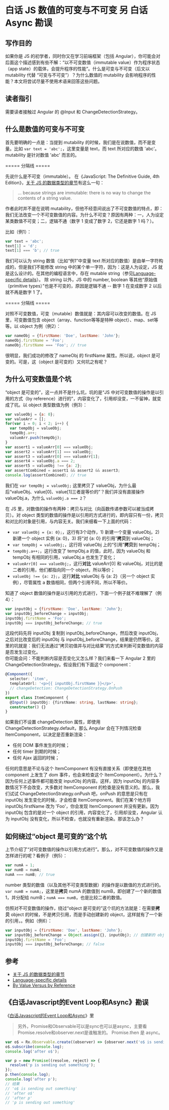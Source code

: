 # 白话 JS 数值的可变与不可变 另 白话 Async 勘误

## 写作目的
如果你是 JS 的初学者，同时你又在学习前端框架（包括 Angular），你可能会对后面这个描述感到有些不解：“以不可变数值（immutable value）作为程序状态（app state）的载体，会提升程序的性能”。什么是可变与不可变（后文以 mutability 代替 “可变与不可变”）？为什么数值的 mutability 会影响程序的性能？本文将尝试尽量不使用术语来回答这些问题。

## 读者指引
需要读者接触过 Angular 的 @Input 和 ChangeDetectionStrategy。 

## 什么是数值的可变与不可变
  
首先要明确的一点是：当提到 mutability 的时候，我们是在说数值，而不是变量。比如 `var text = 'abc';`，这里变量是 text，而 text 所对应的数值 'abc'。mutability 是针对数值 'abc' 而言的。

===== 分隔线 =====

先说什么是不可变（immutable）。
在《JavaScript: The Definitive Guide, 4th Edition》，[关于 JS 的数据类型的章节][]有这么一句：
> ... because strings are immutable: there is no way to change the contents of a string value.

作者此时并不是在说明 mutability，但他不经意间说出了不可变数值的特点，即：我们无法改变一个不可变数值的内容。为什么不可变？原因有两种：一，人为设定某类数值不可变；二，逻辑不通（数字 1 变成了数字 2，它还是数字 1 吗？）。

比如（例1）：

```js
var text = 'abc';
text[1] = 'd';
text[1] === 'b'; // true
```
我们可以认为 string 数值（比如“例1”中变量 text 所对应的数值）是由单一字符构成的，但是我们不能修改 string 中的某个单一字符，因为：这是人为设定，JS 就是这么设计的。在其他的编程语言中，存在 mutable string（参见[Language-specific details][]）。
除 string 以外，JS 中的 number, boolean 等其他“原始值（primitive types）”也是不可变的，原因是逻辑不通 -- 数字 1 在变成数字 2 以后就不再是数字 1 了。

===== 分隔线 =====

对照不可变数值，可变（mutable）数值就是：其内容可以改变的数值。在 JS 里，可变数值包含 object（array、function等等是特种 object）、map、set等等。以 object 为例（例2）：

```js
var nameObj = {firstName: 'Doe', lastName: 'John'};
nameObj.firstName = 'Foo';
nameObj.firstName === 'Foo'; // true
```
很明显，我们成功的修改了 nameObj 的 firstName 属性。所以说，object 是可变的。可是，这（object 是可变的）又何坑之有呢？


## 为什么可变数值是个坑
“object 是可变的”，这一点并不是什么坑，坑的是“JS 中对可变数值的操作是以引用的方式（by reference）进行的”，内容变化了，引用却没变，一不留神，就变成了坑。以 object 类型数值为例（例3）：

```js
var valueObj = {a: 0};
var valueArr = [];
for(var i = 0; i < 2; i++) {
  var tempObj = valueObj;
  tempObj.a++;
  valueArr.push(tempObj);
}
var assert1 = valueArr[0] === valueObj;
var assert2 = valueArr[1] === valueObj;
var assert3 = valueArr[0] === valueArr[1];
var assert4 = valueObj.a === 2;
var assert5 = valueObj !== {a: 2};
var assertCombined = assert1 && assert2 && assert3;
console.log(assertCombined); // true
```
我们在 `var tempObj = valueObj;` 这里拷贝了 valueObj，为什么最后“valueObj、value[0]、value[1]三者是等价的”？我们并没有直接操作 valueObj.a，为什么 `valueObj.a === 2`？  

在 JS 里，对数值的操作有两种：拷贝与对比（向函数传递参数可以被当成拷贝）。对 object 类型的数值的操作是以引用的方式进行的，即内容只有一份，拷贝和对比的对象是引用，与内容无关。我们来细看一下上面的代码：
- `var valueObj = {a: 0};`，这行有3个动作，1) 新建一个变量 valueObj，2) 新建一个 object 实例 {a: 0}，3) 将“对 {a: 0} 的引用”**拷贝**到 valueObj；
- `var tempObj = valueObj;`，这行将 valueObj 上的“引用”**拷贝**到 tempObj；
- `tempObj.a++;`，这行改变了 tempObj.a 的值，此时，因为 valueObj 和 tempObj 有相同的引用，valueObj.a 也发生了变化；
- `valueArr[0] === valueObj;`，这行**对比** valueArr[0] 和 valueObj，对比的是二者的引用，他们都指向同一个 object，所以等价；
- `valueObj !== {a: 2};`，这行**对比** valueObj 与 {a: 2}（另一个 object 实例），尽管属性 a 数值相同，但两个引用不同，所以不等价。

知道了 object 数值的操作是以引用的方式进行，下面一个例子就不难理解了（例4）：

```js
var inputObj = {firstName: 'Doe', lastName: 'John'};
var inputObj_beforeChange = inputObj;
inputObj.firstName = 'Foo';
inputObj === inputObj_beforeChange; // true
```
这段代码先将 inputObj 复制到 inputObj\_beforeChange，然后改变 inputObj，之后对比改变后的 inputObj 与 inputObj_beforeChange，结果是仍然等价。这里的坑就是：我们无法通过“拷贝初值并与对比结果”的方式来判断可变数值的内容是否发生过变化。  
你可能会问：不能判断内容是否变化又怎么样？我们来看一下 Angular 2 里的 ChangeDetectionStrategy。假设我们有下面这个 component：

```ts
@Component({
  selector: 'item',
  templateUrl: '<p>{{ inputObj.firstName }}</p>',
  // changeDetection: ChangeDetectionStrategy.OnPush
})
export class ItemComponent {
  @Input() inputObj: {firstName: string, lastName: string};
  constructor() {}
}
```
如果我们不设置 changeDetection 属性，即使用 ChangeDetectionStrategy.default，那么 Angular 会在下列情况检查 ItemComponent，以决定是否重新渲染：
- 任何 DOM 事件发生的时候；
- 任何 timer 到期的时候；
- 任何 Ajax 返回的时候；

任何的意思是不论与这个 ItemComponent 有没有直接关系（即使是在其他 component 上发生了 dom 事件，也会来检查这个 ItemComponent）。为什么？因为任何上述事件都可能改变 inputObj 的内容。这样，因为 inputObj 的内容多数情况下不会改变，大多数对 ItemComponent 的检查是没有意义的。那么，我们试试 ChangeDetectionStrategy.onPush 吧，onPush 的意思是只有在 inputObj 发生变化的时候，才会检查 ItemComponent。我们在某个地方将 inputObj.firstName 改为 'Foo'，你会发现 ItemComponent 并没有更新。因为 inputObj 包含的是对一个 object 的引用，内容变化了，引用却没变，Angular 认为 inputObj 没有变化，所以不检查，也就没有重新渲染。那该怎么办？


## 如何绕过“object 是可变的”这个坑
上节介绍了“对可变数值的操作以引用方式进行”。那么，对不可变数值的操作又是怎样进行的呢？看例子（例5）：
```js
var numA = 1;
var numB = numA;
numA === numB; // true
```
number 类型的数值（以及其他不可变类型数据）的操作是以数值的方式进行的。`var numB = numA;`，这里是**拷贝** numA 的数值到 numB，即创建了一个新的数值 1，并分配给 numB；`numA === numB`，也是比较二者的数值。

仿照对不可变数值的操作，绕过“object 是可变的”这个坑的方法就是：在需要**拷贝** object 的时候，不是拷贝引用，而是手动创建新的 object，这样就有了一个新的引用，。例如（例6）：
```js
var inputObj = {firstName: 'Doe', lastName: 'John'};
var inputObj_beforeChange = Object.assign({}, inputObj); // 创建新的 object
inputObj.firstName = 'Foo';
inputObj === inputObj_beforeChange; // false
```







## 参考
- [关于 JS 的数据类型的章节][]
- [Language-specific details][]
- [By Value Versus by Reference][]

## 《白话Javascript的Event Loop和Async》勘误
《[白话Javascript的Event Loop和Async](https://wx.angular.cn/library/article/simple-javascript-event-loop-and-async)》里
> 另外，Promise和Observable可以是sync也可以是async，主要看Promise.resolve和observer.next是谁触发的。
Promise.then 是 async。
```js
var o$ = Rx.Observable.create((observer) => {observer.next('o$ is sending out something')}); // 同步触发 observer.next 
o$.subscribe(console.log);
console.log('after o$');

var p = new Promise((resolve, reject) => {
  resolve('p is sending out something');
});
p.then(console.log);
console.log('after p');
// 结果
// 'o$ is sending out something'
// 'after o$'
// 'after p'
// 'p is sending out something'
```



[关于 JS 的数据类型的章节]: http://docstore.mik.ua/orelly/webprog/jscript/ch04_04.htm
[Language-specific details]: https://en.wikipedia.org/wiki/Immutable_object#Language-specific_details
[By Value Versus by Reference]: http://docstore.mik.ua/orelly/webprog/jscript/ch11_02.htm#jscript4-CHP-11-SECT-2
